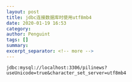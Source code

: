 ```yaml
---
layout: post
title: jdbc连接数据库时使用utf8mb4
date: 2020-01-19 16:53
category: 
author: Penguint
tags: []
summary: 
excerpt_separator: <!-- more -->
---
```

<!-- more -->

```
jdbc:mysql://localhost:3306/pilinews?useUnicode=true&character_set_server=utf8mb4
```
